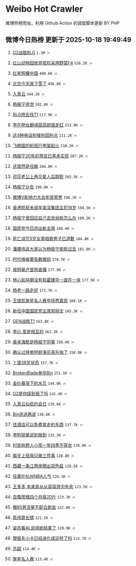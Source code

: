 # Weibo Hot Crawler 



微博热榜爬虫，利用 Github Action 的调度脚本更新 BY PHP 


## 微博今日热榜 更新于 2025-10-18 19:49:49 
1. [G2战胜BLG](https://s.weibo.com/weibo?q=G2%E6%88%98%E8%83%9CBLG&t=31&band_rank=1&Refer=top) `1.3M 🔥` 

1. [红山动物园放弃抵抗采用野菜F4](https://s.weibo.com/weibo?q=%23%E7%BA%A2%E5%B1%B1%E5%8A%A8%E7%89%A9%E5%9B%AD%E6%94%BE%E5%BC%83%E6%8A%B5%E6%8A%97%E9%87%87%E7%94%A8%E9%87%8E%E8%8F%9CF4%23&t=31&band_rank=2&Refer=top) `526.2K 🔥` 

1. [红星照耀中国](https://s.weibo.com/weibo?q=%23%E7%BA%A2%E6%98%9F%E7%85%A7%E8%80%80%E4%B8%AD%E5%9B%BD%23&t=31&band_rank=3&Refer=top) `460.6K 🔥` 

1. [北京今天就下雪了](https://s.weibo.com/weibo?q=%23%E5%8C%97%E4%BA%AC%E4%BB%8A%E5%A4%A9%E5%B0%B1%E4%B8%8B%E9%9B%AA%E4%BA%86%23&t=31&band_rank=4&Refer=top) `456.8K 🔥` 

1. [入青云](https://s.weibo.com/weibo?q=%E5%85%A5%E9%9D%92%E4%BA%91&t=31&band_rank=5&Refer=top) `344.2K 🔥` 

1. [杨振宁逝世](https://s.weibo.com/weibo?q=%23%E6%9D%A8%E6%8C%AF%E5%AE%81%E9%80%9D%E4%B8%96%23&t=31&band_rank=6&Refer=top) `282.8K 🔥` 

1. [BLG想去找T1](https://s.weibo.com/weibo?q=%23BLG%E6%83%B3%E5%8E%BB%E6%89%BET1%23&t=31&band_rank=7&Refer=top) `217.9K 🔥` 

1. [李在明女翻译因高颜值走红](https://s.weibo.com/weibo?q=%23%E6%9D%8E%E5%9C%A8%E6%98%8E%E5%A5%B3%E7%BF%BB%E8%AF%91%E5%9B%A0%E9%AB%98%E9%A2%9C%E5%80%BC%E8%B5%B0%E7%BA%A2%23&t=31&band_rank=8&Refer=top) `213.9K 🔥` 

1. [这4种电话别接别回别点](https://s.weibo.com/weibo?q=%23%E8%BF%994%E7%A7%8D%E7%94%B5%E8%AF%9D%E5%88%AB%E6%8E%A5%E5%88%AB%E5%9B%9E%E5%88%AB%E7%82%B9%23&t=31&band_rank=9&Refer=top) `211.2K 🔥` 

1. [飞韩国的航班行李架起火](https://s.weibo.com/weibo?q=%23%E9%A3%9E%E9%9F%A9%E5%9B%BD%E7%9A%84%E8%88%AA%E7%8F%AD%E8%A1%8C%E6%9D%8E%E6%9E%B6%E8%B5%B7%E7%81%AB%23&t=31&band_rank=10&Refer=top) `210.2K 🔥` 

1. [杨振宁20年前预言已基本实现](https://s.weibo.com/weibo?q=%E6%9D%A8%E6%8C%AF%E5%AE%8120%E5%B9%B4%E5%89%8D%E9%A2%84%E8%A8%80%E5%B7%B2%E5%9F%BA%E6%9C%AC%E5%AE%9E%E7%8E%B0&t=31&band_rank=11&Refer=top) `207.2K 🔥` 

1. [这居然是任敏](https://s.weibo.com/weibo?q=%E8%BF%99%E5%B1%85%E7%84%B6%E6%98%AF%E4%BB%BB%E6%95%8F&t=31&band_rank=12&Refer=top) `204.8K 🔥` 

1. [邓莎老公上再见爱人后辞职](https://s.weibo.com/weibo?q=%23%E9%82%93%E8%8E%8E%E8%80%81%E5%85%AC%E4%B8%8A%E5%86%8D%E8%A7%81%E7%88%B1%E4%BA%BA%E5%90%8E%E8%BE%9E%E8%81%8C%23&t=31&band_rank=13&Refer=top) `202.5K 🔥` 

1. [杨振宁讣告](https://s.weibo.com/weibo?q=%23%E6%9D%A8%E6%8C%AF%E5%AE%81%E8%AE%A3%E5%91%8A%23&t=31&band_rank=14&Refer=top) `199.0K 🔥` 

1. [微博V影响力大会年度荣誉](https://s.weibo.com/weibo?q=%23%E5%BE%AE%E5%8D%9AV%E5%BD%B1%E5%93%8D%E5%8A%9B%E5%A4%A7%E4%BC%9A%E5%B9%B4%E5%BA%A6%E8%8D%A3%E8%AA%89%23&t=31&band_rank=15&Refer=top) `196.1K 🔥` 

1. [香港抓获未成年卖淫集团主犯18岁](https://s.weibo.com/weibo?q=%23%E9%A6%99%E6%B8%AF%E6%8A%93%E8%8E%B7%E6%9C%AA%E6%88%90%E5%B9%B4%E5%8D%96%E6%B7%AB%E9%9B%86%E5%9B%A2%E4%B8%BB%E7%8A%AF18%E5%B2%81%23&t=31&band_rank=16&Refer=top) `194.5K 🔥` 

1. [杨振宁曾回应自己去世翁帆怎么办](https://s.weibo.com/weibo?q=%23%E6%9D%A8%E6%8C%AF%E5%AE%81%E6%9B%BE%E5%9B%9E%E5%BA%94%E8%87%AA%E5%B7%B1%E5%8E%BB%E4%B8%96%E7%BF%81%E5%B8%86%E6%80%8E%E4%B9%88%E5%8A%9E%23&t=31&band_rank=17&Refer=top) `189.3K 🔥` 

1. [国民党今日选出新主席](https://s.weibo.com/weibo?q=%23%E5%9B%BD%E6%B0%91%E5%85%9A%E4%BB%8A%E6%97%A5%E9%80%89%E5%87%BA%E6%96%B0%E4%B8%BB%E5%B8%AD%23&t=31&band_rank=18&Refer=top) `188.4K 🔥` 

1. [死亡诅咒5岁女童唱歌男子已道歉](https://s.weibo.com/weibo?q=%23%E6%AD%BB%E4%BA%A1%E8%AF%85%E5%92%925%E5%B2%81%E5%A5%B3%E7%AB%A5%E5%94%B1%E6%AD%8C%E7%94%B7%E5%AD%90%E5%B7%B2%E9%81%93%E6%AD%89%23&t=31&band_rank=19&Refer=top) `184.8K 🔥` 

1. [潘建伟说大家以为杨振宁能挺过去](https://s.weibo.com/weibo?q=%23%E6%BD%98%E5%BB%BA%E4%BC%9F%E8%AF%B4%E5%A4%A7%E5%AE%B6%E4%BB%A5%E4%B8%BA%E6%9D%A8%E6%8C%AF%E5%AE%81%E8%83%BD%E6%8C%BA%E8%BF%87%E5%8E%BB%23&t=31&band_rank=20&Refer=top) `181.8K 🔥` 

1. [时代峰峻要告数据组](https://s.weibo.com/weibo?q=%23%E6%97%B6%E4%BB%A3%E5%B3%B0%E5%B3%BB%E8%A6%81%E5%91%8A%E6%95%B0%E6%8D%AE%E7%BB%84%23&t=31&band_rank=21&Refer=top) `178.7K 🔥` 

1. [侯明昊卢昱晓直播](https://s.weibo.com/weibo?q=%E4%BE%AF%E6%98%8E%E6%98%8A%E5%8D%A2%E6%98%B1%E6%99%93%E7%9B%B4%E6%92%AD&t=31&band_rank=22&Refer=top) `177.9K 🔥` 

1. [林心如孕期没有和霍建华一直在一块](https://s.weibo.com/weibo?q=%E6%9E%97%E5%BF%83%E5%A6%82%E5%AD%95%E6%9C%9F%E6%B2%A1%E6%9C%89%E5%92%8C%E9%9C%8D%E5%BB%BA%E5%8D%8E%E4%B8%80%E7%9B%B4%E5%9C%A8%E4%B8%80%E5%9D%97&t=31&band_rank=23&Refer=top) `177.5K 🔥` 

1. [杨老一路走好](https://s.weibo.com/weibo?q=%23%E6%9D%A8%E8%80%81%E4%B8%80%E8%B7%AF%E8%B5%B0%E5%A5%BD%23&t=31&band_rank=24&Refer=top) `171.7K 🔥` 

1. [王俊凯聚星名人赛中场秀嘉宾](https://s.weibo.com/weibo?q=%23%E7%8E%8B%E4%BF%8A%E5%87%AF%E8%81%9A%E6%98%9F%E5%90%8D%E4%BA%BA%E8%B5%9B%E4%B8%AD%E5%9C%BA%E7%A7%80%E5%98%89%E5%AE%BE%23&t=31&band_rank=25&Refer=top) `169.1K 🔥` 

1. [新任中国国民党主席郑丽文](https://s.weibo.com/weibo?q=%23%E6%96%B0%E4%BB%BB%E4%B8%AD%E5%9B%BD%E5%9B%BD%E6%B0%91%E5%85%9A%E4%B8%BB%E5%B8%AD%E9%83%91%E4%B8%BD%E6%96%87%23&t=31&band_rank=26&Refer=top) `165.3K 🔥` 

1. [GEN战胜T1](https://s.weibo.com/weibo?q=GEN%E6%88%98%E8%83%9CT1&t=31&band_rank=27&Refer=top) `163.8K 🔥` 

1. [李沁 爱是相互的](https://s.weibo.com/weibo?q=%E6%9D%8E%E6%B2%81%20%E7%88%B1%E6%98%AF%E7%9B%B8%E4%BA%92%E7%9A%84&t=31&band_rank=28&Refer=top) `162.3K 🔥` 

1. [奥本海默是杨振宁同事](https://s.weibo.com/weibo?q=%E5%A5%A5%E6%9C%AC%E6%B5%B7%E9%BB%98%E6%98%AF%E6%9D%A8%E6%8C%AF%E5%AE%81%E5%90%8C%E4%BA%8B&t=31&band_rank=29&Refer=top) `158.4K 🔥` 

1. [确认过榜单短剧演员真升咖了](https://s.weibo.com/weibo?q=%E7%A1%AE%E8%AE%A4%E8%BF%87%E6%A6%9C%E5%8D%95%E7%9F%AD%E5%89%A7%E6%BC%94%E5%91%98%E7%9C%9F%E5%8D%87%E5%92%96%E4%BA%86&t=31&band_rank=30&Refer=top) `158.0K 🔥` 

1. [丫蛋38岁状态](https://s.weibo.com/weibo?q=%E4%B8%AB%E8%9B%8B38%E5%B2%81%E7%8A%B6%E6%80%81&t=31&band_rank=31&Refer=top) `157.7K 🔥` 

1. [BrokenBlade单杀Bin](https://s.weibo.com/weibo?q=%23BrokenBlade%E5%8D%95%E6%9D%80Bin%23&t=31&band_rank=32&Refer=top) `151.1K 🔥` 

1. [金价暴涨下的水贝](https://s.weibo.com/weibo?q=%E9%87%91%E4%BB%B7%E6%9A%B4%E6%B6%A8%E4%B8%8B%E7%9A%84%E6%B0%B4%E8%B4%9D&t=31&band_rank=33&Refer=top) `144.9K 🔥` 

1. [G2是你踩到我了吗](https://s.weibo.com/weibo?q=%23G2%E6%98%AF%E4%BD%A0%E8%B8%A9%E5%88%B0%E6%88%91%E4%BA%86%E5%90%97%23&t=31&band_rank=34&Refer=top) `141.4K 🔥` 

1. [入青云仙侣约会日](https://s.weibo.com/weibo?q=%23%E5%85%A5%E9%9D%92%E4%BA%91%E4%BB%99%E4%BE%A3%E7%BA%A6%E4%BC%9A%E6%97%A5%23&t=31&band_rank=35&Refer=top) `139.6K 🔥` 

1. [Bin连送两波](https://s.weibo.com/weibo?q=Bin%E8%BF%9E%E9%80%81%E4%B8%A4%E6%B3%A2&t=31&band_rank=36&Refer=top) `138.6K 🔥` 

1. [住酒店可以免费拿走的东西](https://s.weibo.com/weibo?q=%E4%BD%8F%E9%85%92%E5%BA%97%E5%8F%AF%E4%BB%A5%E5%85%8D%E8%B4%B9%E6%8B%BF%E8%B5%B0%E7%9A%84%E4%B8%9C%E8%A5%BF&t=31&band_rank=37&Refer=top) `137.7K 🔥` 

1. [李昀锐某说到做到](https://s.weibo.com/weibo?q=%23%E6%9D%8E%E6%98%80%E9%94%90%E6%9F%90%E8%AF%B4%E5%88%B0%E5%81%9A%E5%88%B0%23&t=31&band_rank=38&Refer=top) `132.3K 🔥` 

1. [村民称野人小孩一年四季不穿衣](https://s.weibo.com/weibo?q=%23%E6%9D%91%E6%B0%91%E7%A7%B0%E9%87%8E%E4%BA%BA%E5%B0%8F%E5%AD%A9%E4%B8%80%E5%B9%B4%E5%9B%9B%E5%AD%A3%E4%B8%8D%E7%A9%BF%E8%A1%A3%23&t=31&band_rank=39&Refer=top) `130.9K 🔥` 

1. [每天上班我只做三件事](https://s.weibo.com/weibo?q=%E6%AF%8F%E5%A4%A9%E4%B8%8A%E7%8F%AD%E6%88%91%E5%8F%AA%E5%81%9A%E4%B8%89%E4%BB%B6%E4%BA%8B&t=31&band_rank=40&Refer=top) `128.8K 🔥` 

1. [西藏一条江两岸晒出双色盐](https://s.weibo.com/weibo?q=%23%E8%A5%BF%E8%97%8F%E4%B8%80%E6%9D%A1%E6%B1%9F%E4%B8%A4%E5%B2%B8%E6%99%92%E5%87%BA%E5%8F%8C%E8%89%B2%E7%9B%90%23&t=31&band_rank=41&Refer=top) `128.5K 🔥` 

1. [任嘉伦杭州NBA人气](https://s.weibo.com/weibo?q=%23%E4%BB%BB%E5%98%89%E4%BC%A6%E6%9D%AD%E5%B7%9ENBA%E4%BA%BA%E6%B0%94%23&t=31&band_rank=42&Refer=top) `126.3K 🔥` 

1. [王多多 本来是从从容容游刃有余](https://s.weibo.com/weibo?q=%E7%8E%8B%E5%A4%9A%E5%A4%9A%20%E6%9C%AC%E6%9D%A5%E6%98%AF%E4%BB%8E%E4%BB%8E%E5%AE%B9%E5%AE%B9%E6%B8%B8%E5%88%83%E6%9C%89%E4%BD%99&t=31&band_rank=43&Refer=top) `123.5K 🔥` 

1. [空腹爬楼四个月瘦20斤](https://s.weibo.com/weibo?q=%E7%A9%BA%E8%85%B9%E7%88%AC%E6%A5%BC%E5%9B%9B%E4%B8%AA%E6%9C%88%E7%98%A620%E6%96%A4&t=31&band_rank=44&Refer=top) `123.3K 🔥` 

1. [曝85男流量不配合剧宣](https://s.weibo.com/weibo?q=%23%E6%9B%9D85%E7%94%B7%E6%B5%81%E9%87%8F%E4%B8%8D%E9%85%8D%E5%90%88%E5%89%A7%E5%AE%A3%23&t=31&band_rank=45&Refer=top) `122.8K 🔥` 

1. [陈伟霆长情](https://s.weibo.com/weibo?q=%23%E9%99%88%E4%BC%9F%E9%9C%86%E9%95%BF%E6%83%85%23&t=31&band_rank=46&Refer=top) `121.1K 🔥` 

1. [姿态看AL说闹剧结束了](https://s.weibo.com/weibo?q=%23%E5%A7%BF%E6%80%81%E7%9C%8BAL%E8%AF%B4%E9%97%B9%E5%89%A7%E7%BB%93%E6%9D%9F%E4%BA%86%23&t=31&band_rank=47&Refer=top) `120.9K 🔥` 

1. [樊振东小卡已经进化成这样了吗](https://s.weibo.com/weibo?q=%23%E6%A8%8A%E6%8C%AF%E4%B8%9C%E5%B0%8F%E5%8D%A1%E5%B7%B2%E7%BB%8F%E8%BF%9B%E5%8C%96%E6%88%90%E8%BF%99%E6%A0%B7%E4%BA%86%E5%90%97%23&t=31&band_rank=48&Refer=top) `114.7K 🔥` 

1. [苏超](https://s.weibo.com/weibo?q=%E8%8B%8F%E8%B6%85&t=31&band_rank=49&Refer=top) `114.4K 🔥` 

1. [聚星名人赛](https://s.weibo.com/weibo?q=%23%E8%81%9A%E6%98%9F%E5%90%8D%E4%BA%BA%E8%B5%9B%23&t=31&band_rank=50&Refer=top) `113.4K 🔥` 

